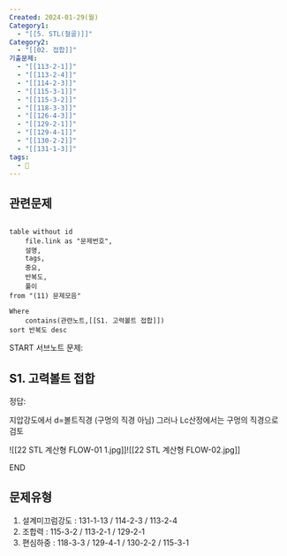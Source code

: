 ```yaml
---
Created: 2024-01-29(월)
Category1:
  - "[[5. STL(철골)]]"
Category2:
  - "[[02. 접합]]"
기출문제:
  - "[[113-2-1]]"
  - "[[113-2-4]]"
  - "[[114-2-3]]"
  - "[[115-3-1]]"
  - "[[115-3-2]]"
  - "[[118-3-3]]"
  - "[[126-4-3]]"
  - "[[129-2-1]]"
  - "[[129-4-1]]"
  - "[[130-2-2]]"
  - "[[131-1-3]]"
tags:
  - 🧮
---
```

## 관련문제
```dataview

table without id
	file.link as "문제번호",
	설명,
	tags,
	중요,
	반복도,
	풀이
from "(11) 문제모음"

Where
	contains(관련노트,[[S1. 고력볼트 접합]])
sort 반복도 desc

```
START
서브노트
문제:  
## S1. 고력볼트 접합 


정답: 

지압강도에서 d=볼트직경 (구멍의 직경 아님)
그러나 Lc산정에서는 구멍의 직경으로 검토

![[22 STL 계산형 FLOW-01 1.jpg]]![[22 STL 계산형 FLOW-02.jpg]]
<!--ID: 1704617828266-->
END


## 문제유형
1. 설계미끄럼강도 : 131-1-13 / 114-2-3 / 113-2-4
2. 조합력 : 115-3-2 / 113-2-1 / 129-2-1
3. 편심하중 : 118-3-3 / 129-4-1 / 130-2-2 / 115-3-1



